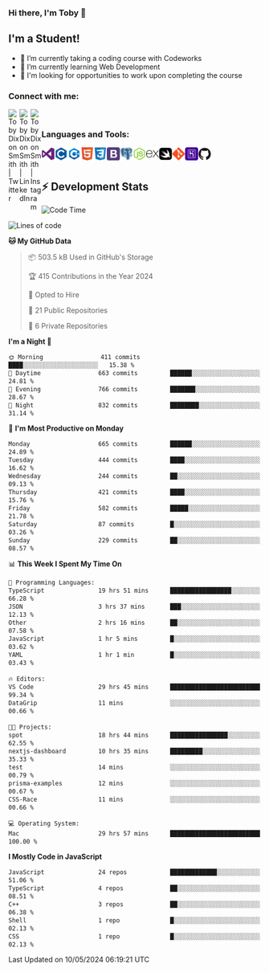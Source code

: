 ### Hi there, I'm Toby 👋

## I'm a Student!
- 🔭 I’m currently taking a coding course with Codeworks
- 🌱 I’m currently learning Web Development
- 💬 I'm looking for opportunities to work upon completing the course

### Connect with me:

[<img align="left" alt="Toby Dixon Smith | Twitter" width="22px" src="https://cdn.jsdelivr.net/npm/simple-icons@v3/icons/twitter.svg" />][twitter]
[<img align="left" alt="Toby Dixon Smith | LinkedIn" width="22px" src="https://cdn.jsdelivr.net/npm/simple-icons@v3/icons/linkedin.svg" />][linkedin]
[<img align="left" alt="Toby Dixon Smith | Instagram" width="22px" src="https://cdn.jsdelivr.net/npm/simple-icons@v3/icons/instagram.svg" />][instagram]

[twitter]: https://twitter.com/TobyDixonSmith1
[instagram]: https://www.instagram.com/toby_ds1/
[linkedin]: https://www.linkedin.com/in/toby-dixon-smith-4734331a3/

<br />

### Languages and Tools:

<img align="left" alt="Visual Studio Code" title="Visual Studio Code" width="26px" src="logos/visualstudio.png" />
<img align="left" alt="C" title="C" width="26px" src="logos/c.png" />
<img align="left" alt="C++" title="C++" width="26px" src="logos/c-plus.png" />
<img align="left" alt="HTML5" title="HTML 5" width="26px" src="logos/html.png" />
<img align="left" alt="CSS3" title="CSS 3" width="26px" src="logos/css3.png" />
<img align="left" alt="BootStrap" title="BootStrap" width="26px" src="logos/bootstrap.png" />
<img align="left" alt="PostgresSQL" title="PostgresSPQ" width="26px" src="logos/postgresql.png" />
<img align="left" alt="Node JS" title="Node JS" width="26px" src="logos/node-js.png" />
<img align="left" alt="Express" title="Express" width="26px" src="logos/express.png" />
<img align="left" alt="Swift" title="Swift" width="26px" src="logos/swift.png" />
<img align="left" alt="Git" title="Git" width="26px" src="logos/git.png" />
<img align="left" alt="Heroku" title="Heroku" width="26px" src="logos/heroku.png" />
<img align="left" alt="GitHub" title="GitHub" width="26px" src="logos/github.png" />
<br />
<br />

## :zap: Development Stats

<!--START_SECTION:waka-->
![Code Time](http://img.shields.io/badge/Code%20Time-551%20hrs%2037%20mins-blue)

![Lines of code](https://img.shields.io/badge/From%20Hello%20World%20I%27ve%20Written-2.2%20million%20lines%20of%20code-blue)

**🐱 My GitHub Data** 

> 📦 503.5 kB Used in GitHub's Storage 
 > 
> 🏆 415 Contributions in the Year 2024
 > 
> 💼 Opted to Hire
 > 
> 📜 21 Public Repositories 
 > 
> 🔑 6 Private Repositories 
 > 
**I'm a Night 🦉** 

```text
🌞 Morning                411 commits         ████░░░░░░░░░░░░░░░░░░░░░   15.38 % 
🌆 Daytime                663 commits         ██████░░░░░░░░░░░░░░░░░░░   24.81 % 
🌃 Evening                766 commits         ███████░░░░░░░░░░░░░░░░░░   28.67 % 
🌙 Night                  832 commits         ████████░░░░░░░░░░░░░░░░░   31.14 % 
```
📅 **I'm Most Productive on Monday** 

```text
Monday                   665 commits         ██████░░░░░░░░░░░░░░░░░░░   24.89 % 
Tuesday                  444 commits         ████░░░░░░░░░░░░░░░░░░░░░   16.62 % 
Wednesday                244 commits         ██░░░░░░░░░░░░░░░░░░░░░░░   09.13 % 
Thursday                 421 commits         ████░░░░░░░░░░░░░░░░░░░░░   15.76 % 
Friday                   582 commits         █████░░░░░░░░░░░░░░░░░░░░   21.78 % 
Saturday                 87 commits          █░░░░░░░░░░░░░░░░░░░░░░░░   03.26 % 
Sunday                   229 commits         ██░░░░░░░░░░░░░░░░░░░░░░░   08.57 % 
```


📊 **This Week I Spent My Time On** 

```text
💬 Programming Languages: 
TypeScript               19 hrs 51 mins      █████████████████░░░░░░░░   66.28 % 
JSON                     3 hrs 37 mins       ███░░░░░░░░░░░░░░░░░░░░░░   12.13 % 
Other                    2 hrs 16 mins       ██░░░░░░░░░░░░░░░░░░░░░░░   07.58 % 
JavaScript               1 hr 5 mins         █░░░░░░░░░░░░░░░░░░░░░░░░   03.62 % 
YAML                     1 hr 1 min          █░░░░░░░░░░░░░░░░░░░░░░░░   03.43 % 

🔥 Editors: 
VS Code                  29 hrs 45 mins      █████████████████████████   99.34 % 
DataGrip                 11 mins             ░░░░░░░░░░░░░░░░░░░░░░░░░   00.66 % 

🐱‍💻 Projects: 
spot                     18 hrs 44 mins      ████████████████░░░░░░░░░   62.55 % 
nextjs-dashboard         10 hrs 35 mins      █████████░░░░░░░░░░░░░░░░   35.33 % 
test                     14 mins             ░░░░░░░░░░░░░░░░░░░░░░░░░   00.79 % 
prisma-examples          12 mins             ░░░░░░░░░░░░░░░░░░░░░░░░░   00.67 % 
CSS-Race                 11 mins             ░░░░░░░░░░░░░░░░░░░░░░░░░   00.66 % 

💻 Operating System: 
Mac                      29 hrs 57 mins      █████████████████████████   100.00 % 
```

**I Mostly Code in JavaScript** 

```text
JavaScript               24 repos            █████████████░░░░░░░░░░░░   51.06 % 
TypeScript               4 repos             ██░░░░░░░░░░░░░░░░░░░░░░░   08.51 % 
C++                      3 repos             ██░░░░░░░░░░░░░░░░░░░░░░░   06.38 % 
Shell                    1 repo              █░░░░░░░░░░░░░░░░░░░░░░░░   02.13 % 
CSS                      1 repo              █░░░░░░░░░░░░░░░░░░░░░░░░   02.13 % 
```




 Last Updated on 10/05/2024 06:19:21 UTC
<!--END_SECTION:waka-->
